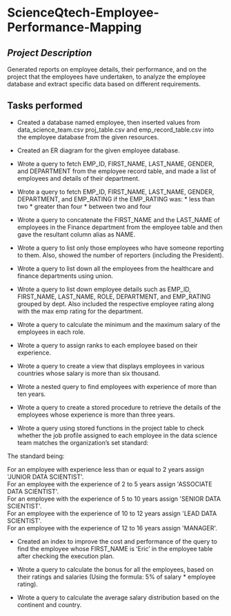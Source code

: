 # **ScienceQtech-Employee-Performance-Mapping**    

## *Project Description*   


Generated reports on employee details, their performance, and on the project that the employees have undertaken, to analyze the employee database and extract specific data based on different requirements.  

## Tasks performed
* Created a database named employee, then inserted values from data_science_team.csv proj_table.csv and emp_record_table.csv into the employee database from the given resources.

* Created an ER diagram for the given employee database.

* Wrote a query to fetch EMP_ID, FIRST_NAME, LAST_NAME, GENDER, and DEPARTMENT from the employee record table, and made a list of employees and details of their department.

* Wrote a query to fetch EMP_ID, FIRST_NAME, LAST_NAME, GENDER, DEPARTMENT, and EMP_RATING if the EMP_RATING was: * less than two * greater than four * between two and four

* Wrote a query to concatenate the FIRST_NAME and the LAST_NAME of employees in the Finance department from the employee table and then gave the resultant column alias as NAME.

* Wrote a query to list only those employees who have someone reporting to them. Also, showed the number of reporters (including the President).

* Wrote a query to list down all the employees from the healthcare and finance departments using union.

* Wrote a query to list down employee details such as EMP_ID, FIRST_NAME, LAST_NAME, ROLE, DEPARTMENT, and EMP_RATING grouped by dept. Also included the respective employee rating along with the max emp rating for the department.

* Wrote a query to calculate the minimum and the maximum salary of the employees in each role.
 
* Wrote a query to assign ranks to each employee based on their experience.

* Wrote a query to create a view that displays employees in various countries whose salary is more than six thousand.

* Wrote a nested query to find employees with experience of more than ten years.

* Wrote a query to create a stored procedure to retrieve the details of the employees whose experience is more than three years.

* Wrote a query using stored functions in the project table to check whether the job profile assigned to each employee in the data science team matches the organization’s set standard:

The standard being:

For an employee with experience less than or equal to 2 years assign 'JUNIOR DATA SCIENTIST'.  
For an employee with the experience of 2 to 5 years assign 'ASSOCIATE DATA SCIENTIST'.  
For an employee with the experience of 5 to 10 years assign 'SENIOR DATA SCIENTIST'.  
For an employee with the experience of 10 to 12 years assign 'LEAD DATA SCIENTIST'.  
For an employee with the experience of 12 to 16 years assign 'MANAGER'.  

* Created an index to improve the cost and performance of the query to find the employee whose FIRST_NAME is ‘Eric’ in the employee table after checking the execution plan.

* Wrote a query to calculate the bonus for all the employees, based on their ratings and salaries (Using the formula: 5% of salary * employee rating).

* Wrote a query to calculate the average salary distribution based on the continent and country.
